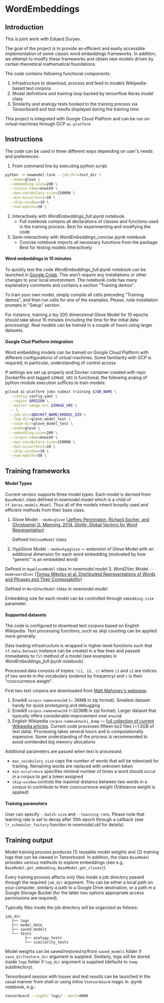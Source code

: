 # WordEmbeddings

## Introduction
This is joint work with Eduard Duryev.

The goal of the project is to provide an efficient and easily accessible implementation of some classic word embeddings frameworks. In addition, we attempt to modify these frameworks and obtain new models driven by certain theoretical mathematical foundations.

The code contains following functional components:
1. Infrastructure to download, process and feed to models Wikipedia-based text corpora
2. Model definitions and training loop backed by tensorflow Keras model class
3. Similarity and analogy tests hooked to the training process via Tensorboard and test results displayed during the training time

This project is integrated with Google Cloud Platform and can be run on virtual machines through GCP `ai-platform`

## Instructions

The code can be used in three different ways depending on user's needs and preferences:
1. From command line by executing python script
```bash
python -m newmodel.task --job-dir=test_dir \
  --mode=glove \
  --embedding-size=200 \
  --corpus-name=enwik9 \
  --max-vocabulary-size=150000 \
  --min-occurrence=10 \
  --skip-window=10 \
  --num-epochs=50 \
```
2. Interactively with *WordEmbeddings_full.ipynb* notebook
   - Full notebook contains all declarations of classes and functions used in the training process. Best for experimenting and modifying the code
3. Semi-interactively with *WordEmbeddings_concise.ipynb* notebook
   - Concise notebook imports all necessary functions from the package. Best for testing models interactively

#### Word embeddings in 15 minutes

To quickly test the code *WordEmbeddings_full.ipynb* notebook can be launched in [Google Colab](https://colab.research.google.com/notebooks/intro.ipynb#recent=true). This won't require any installations or other changes to your local environment. The notebook code has many explanatory comments and contains a section "Training demos".

To train your own model, simply compile all cells preceding "Training demos", and then run cells for one of the examples. Please, note installation prompts in "Setup" section.

For instance, training a toy 200 dimensional Glove Model for 10 epochs should take about 15 minutes (including the time for the initial data processing). Real models can be trained in a couple of hours using larger datasets.


#### Google Clud Platform integration

Word embedding models can be trained on Google Cloud Platform with different configurations of virtual machines. Some familiarity with GCP is required, in particular, understanding of control access.

If settings are set up properly and Docker container created with repo Dockerfile and tagged `$IMAGE_URI` is functional, the following analog of python module execution suffices to train models:

```bash
gcloud ai-platform jobs submit training $JOB_NAME \
  --config config.yaml \
  --region $REGION \
  --master-image-uri $IMAGE_URI \
  -- \
  --job-dir=$BUCKET_NAME/$MODEL_DIR \
  --log-dir=glove_model_test \
  --save-dir=glove_model_test \
  --mode=glove \
  --embedding-size=200 \
  --corpus-name=enwik9 \
  --max-vocabulary-size=150000 \
  --min-occurrence=10 \
  --skip-window=10 \
  --num-epochs=50 \
```


## Training frameworks
#### Model Types
Current version supports three model types. Each model is derived from `BaseModel` class defined in *newmodel.model* which is a child of `tf.keras.models.Model`. Thus all of the models inherit broadly used and efficient methods from their base class.
1. Glove Model `--mode=glove` ([Jeffrey Pennington, Richard Socher, and Christopher D. Manning. 2014. GloVe: Global Vectors for Word Representation](https://nlp.stanford.edu/projects/glove/))

   Defined in`GloveModel` class
2. HypGlove Model `--mode=hypglove` &mdash; extension of Glove Model with an additional dimension for each word embedding (motivated by how "generic" is an embedded word)

  Defined in `HypGloveModel` class in *newmodel.model*
3. Word2Vec Model `--mode=word2vec` ([Tomas Mikolov et al. Distributetd Representations of Words and Phrases and Their Composability](https://papers.nips.cc/paper/5021-distributed-representations-of-words-and-phrases-and-their-compositionality.pdf))

  Defined in `Word2VecModel` class in *newmodel.model*

Embedding size for each model can be controlled through `embedding-size` parameter.

#### Supported datasets
The code is configured to download text corpora based on English Wikipedia. Text processing functions, such as skip counting can be applied more generally.

Data loading infrastructure is wrapped in higher-level functions such that `tf.data.Dataset` instance can be created in a few lines and passed immediately to `fit` method of a model (see examples in *WordEmbeddings_full.ipynb* notebook).

Processed data consists of triples: `(i1, i2, c)` where `i1` and `i2` are indices of two words in the vocabulary (ordered by frequency) and `c` is their "cooccurrence weight".

First two text corpora are downloaded from [Matt Mahoney's webpage](http://mattmahoney.net/dc/textdata.html).

1. Enwik8 `corpus-name=enwik8` (~ 36MB in zip format). Smallest dataset handy for quick prototyping and debugging
2. Enwik9 `corpus-name=enwik9` (~323MB in zip format). Larger dataset that typically offers considerable improvement over `enwik8`
3. English Wikipedia `corpus-name=enwiki_dump` &mdash; [full collection of current Wikipedia articles](https://dumps.wikimedia.org/). Current code processes fifteen bz2 files (~1.5GB of text data). Processing takes several hours and is computationally expensive. Some understanding of the process is recommended to avoid unintended big memory allocations

Additional parameters are passed when text is processed:
- `max_vocabulary_size` caps the number of words that will be tokenized for training. Remaining words are replaced with unknown token
- `min-occurrence` specifies minimal number of times a word should occur in a corpus to get a token assigned
- `skip-window` controls the maximal distance between two words in a corpus to contribute to their cooccurrence weight (1/distance weight is applied)

#### Training parameters
User can specify `--batch-size` and `--learning-rate`. Please note that learning rate is set to decay after 10th epoch through a callback (see `lr_scheduler_factory` function in *newmodel.util* for details)


## Training output
Model training process produces (1) reusable model weights and (2) training logs that can be viewed in Tensorboard. In addition, the class `BaseModel` provides various methods to explore embeddings (see e.g. `BaseModel.get_embedding`, `BaseModel.get_closest`).

Every training process affects only files inside a job directory passed through the required `job_dir` argument. This can be either a local path on your computer, similarly a path to a Google Drive destination, or a path in a Google Storage Bucket (for the latter two options appropriate access permissions are required).

Typically files inside the job directory will be organized as follows:
```
job_dir
   ├── logs
   ├── model_data
   ├── saved_models
   └── tests
         ├── analogy_tests
         └── similarity_tests
```

Model weights can be saved/restored to/from `saved_models` folder if `save_dir`/`restore_dir` argument is supplied. Similarly, logs will be stored inside `logs` folder if `log_dir` argument is supplied (defaults to `temp` subdirectory).

Tensorboard session with losses and test results can be launched in the usual manner from shell or using inline `%tensorboard` magic in .ipynb notebook, e.g.:
```bash
tensorboard --logdir logs/ --port=6006
```
